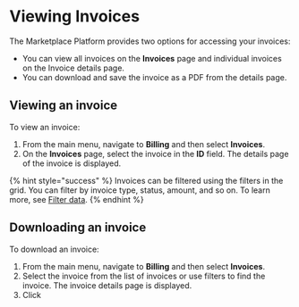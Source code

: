 # Viewing Invoices

The Marketplace Platform provides two options for accessing your invoices:

* You can view all invoices on the **Invoices** page and individual invoices on the Invoice details page.
* You can download and save the invoice as a PDF from the details page.

## Viewing an invoice

To view an invoice:

1. From the main menu, navigate to **Billing** and then select **Invoices**.
2. On the **Invoices** page, select the invoice in the **ID** field. The details page of the invoice is displayed.

{% hint style="success" %}
Invoices can be filtered using the filters in the grid. You can filter by invoice type, status, amount, and so on. To learn more, see [Filter data](../../../../marketplace-platform/getting-started/interface/customize-the-data-grid.md#filter-data).
{% endhint %}

## Downloading an invoice

To download an invoice:

1. From the main menu, navigate to **Billing** and then select **Invoices**.
2. Select the invoice from the list of invoices or use filters to find the invoice. The invoice details page is displayed.
3. Click&#x20;
